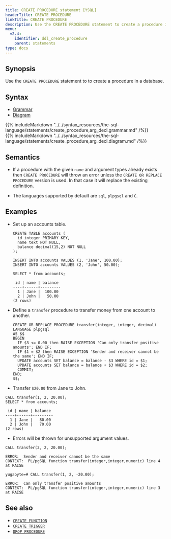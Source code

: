 ```yaml
---
title: CREATE PROCEDURE statement [YSQL]
headerTitle: CREATE PROCEDURE
linkTitle: CREATE PROCEDURE
description: Use the CREATE PROCEDURE statement to create a procedure in a database.
menu:
  v2.4:
    identifier: ddl_create_procedure
    parent: statements
type: docs
---
```


## Synopsis

Use the `CREATE PROCEDURE` statement to to create a procedure in a database.

## Syntax

<ul class="nav nav-tabs nav-tabs-yb">
  <li >
    <a href="#grammar" class="nav-link active" id="grammar-tab" data-toggle="tab" role="tab" aria-controls="grammar" aria-selected="true">
      <i class="fas fa-file-alt" aria-hidden="true"></i>
      Grammar
    </a>
  </li>
  <li>
    <a href="#diagram" class="nav-link" id="diagram-tab" data-toggle="tab" role="tab" aria-controls="diagram" aria-selected="false">
      <i class="fas fa-project-diagram" aria-hidden="true"></i>
      Diagram
    </a>
  </li>
</ul>

<div class="tab-content">
  <div id="grammar" class="tab-pane fade show active" role="tabpanel" aria-labelledby="grammar-tab">
    {{% includeMarkdown "../../syntax_resources/the-sql-language/statements/create_procedure,arg_decl.grammar.md" /%}}
  </div>
  <div id="diagram" class="tab-pane fade" role="tabpanel" aria-labelledby="diagram-tab">
    {{% includeMarkdown "../../syntax_resources/the-sql-language/statements/create_procedure,arg_decl.diagram.md" /%}}
  </div>
</div>

## Semantics

- If a procedure with the given `name` and argument types already exists then `CREATE PROCEDURE` will throw an error unless the `CREATE OR REPLACE PROCEDURE` version is used. In that case it will replace the existing definition.

- The languages supported by default are `sql`, `plpgsql` and `C`.

## Examples

- Set up an accounts table.
    ```plpgsql
    CREATE TABLE accounts (
      id integer PRIMARY KEY,
      name text NOT NULL,
      balance decimal(15,2) NOT NULL
    );

    INSERT INTO accounts VALUES (1, 'Jane', 100.00);
    INSERT INTO accounts VALUES (2, 'John', 50.00);

    SELECT * from accounts;
    ```

    ```
     id | name | balance
    ----+------+---------
      1 | Jane |  100.00
      2 | John |   50.00
    (2 rows)
    ```
- Define a `transfer` procedure to transfer money from one account to another.

    ```plpgsql
    CREATE OR REPLACE PROCEDURE transfer(integer, integer, decimal)
    LANGUAGE plpgsql
    AS $$
    BEGIN
      IF $3 <= 0.00 then RAISE EXCEPTION 'Can only transfer positive amounts'; END IF;
      IF $1 = $2 then RAISE EXCEPTION 'Sender and receiver cannot be the same'; END IF;
      UPDATE accounts SET balance = balance - $3 WHERE id = $1;
      UPDATE accounts SET balance = balance + $3 WHERE id = $2;
      COMMIT;
    END;
    $$;
    ```

- Transfer `$20.00` from Jane to John.
```plpgsql
CALL transfer(1, 2, 20.00);
SELECT * from accounts;
```

```
 id | name | balance
----+------+---------
  1 | Jane |   80.00
  2 | John |   70.00
(2 rows)
```

- Errors will be thrown for unsupported argument values.
```plpgsql
CALL transfer(2, 2, 20.00);
```
```
ERROR:  Sender and receiver cannot be the same
CONTEXT:  PL/pgSQL function transfer(integer,integer,numeric) line 4 at RAISE
```

```plpgsql
yugabyte=# CALL transfer(1, 2, -20.00);
```

```
ERROR:  Can only transfer positive amounts
CONTEXT:  PL/pgSQL function transfer(integer,integer,numeric) line 3 at RAISE
```

## See also

- [`CREATE FUNCTION`](../ddl_create_function)
- [`CREATE TRIGGER`](../ddl_create_trigger)
- [`DROP PROCEDURE`](../ddl_drop_procedure)

